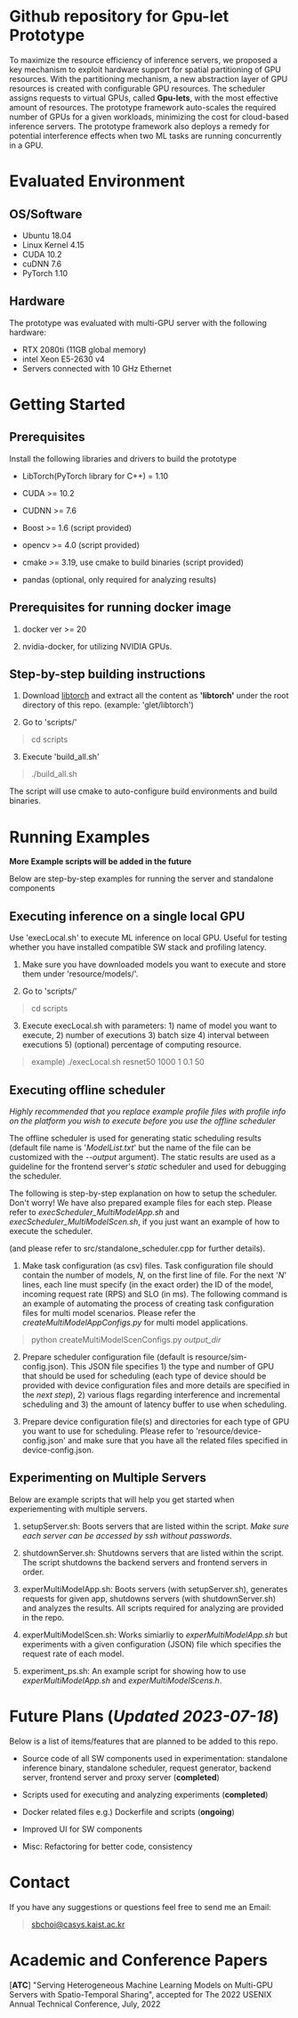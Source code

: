 # Github repository for Gpu-let Prototype

To maximize the resource efficiency of inference servers, we proposed a key mechanism to exploit hardware support for spatial
partitioning of GPU resources. With the partitioning mechanism, a new abstraction layer of GPU resources is created with
configurable GPU resources. The scheduler assigns requests
to virtual GPUs, called **Gpu-lets**, with the most effective amount
of resources. The prototype framework auto-scales the required number of GPUs for a given workloads, minimizing the cost for cloud-based inference servers.
The prototype framework also deploys a remedy for potential interference
effects when two ML tasks are running concurrently in a GPU.


# Evaluated Environment

## OS/Software
- Ubuntu 18.04
- Linux Kernel 4.15
- CUDA 10.2
- cuDNN 7.6
- PyTorch 1.10

## Hardware

The prototype was evaluated with multi-GPU server with the following hardware:

- RTX 2080ti (11GB global memory)
- intel Xeon E5-2630 v4 
- Servers connected with 10 GHz Ethernet

# Getting Started

## Prerequisites

Install the following libraries and drivers to build the prototype

- LibTorch(PyTorch library for C++) = 1.10 

- CUDA >= 10.2

- CUDNN >= 7.6

- Boost >= 1.6 (script provided)

- opencv >= 4.0 (script provided)

- cmake >= 3.19, use cmake to build binaries (script provided)

- pandas (optional, only required for analyzing results)

## Prerequisites for running docker image

1. docker ver >= 20

2. nvidia-docker, for utilizing NVIDIA GPUs.


## Step-by-step building instructions

1. Download [libtorch](https://pytorch.org/cppdocs/installing.html) and extract all the content as **'libtorch'** under the root directory of this repo. (example: 'glet/libtorch')

2. Go to 'scripts/'

> cd scripts

3. Execute 'build_all.sh'

> ./build_all.sh

The script will use cmake to auto-configure build environments and build binaries.

# Running Examples

**More Example scripts will be added in the future**

Below are step-by-step examples for running the server and standalone components

## Executing inference on a single local GPU

Use 'execLocal.sh' to execute ML inference on local GPU. Useful for testing whether you have installed compatible SW stack and profiling latency.

1. Make sure you have downloaded models you want to execute and store them under 'resource/models/'.

2. Go to 'scripts/' 
> cd scripts

3. Execute execLocal.sh with parameters: 1) name of model you want to execute, 2) number of executions 3) batch size 4) interval between executions 5) (optional) percentage of computing resource.
> example) ./execLocal.sh resnet50 1000 1 0.1 50

## Executing offline scheduler

*Highly recommended that you replace example profile files with profile info on the platform you wish to execute before you use the offline scheduler*

The offline scheduler is used for generating static scheduling results (default file name is '*ModelList.txt*' but the name of the file can be customized with the --*output* argument). 
The static results are used as a guideline for the frontend server's *static* scheduler
and used for debugging the scheduler.  

The following is step-by-step explanation on how to setup the scheduler. Don't worry! We have also prepared example files for each step.
Please refer to *execScheduler_MultiModelApp.sh* and *execScheduler_MultiModelScen.sh*, if you just want an example of how to execute the scheduler.

(and please refer to src/standalone_scheduler.cpp for further details).

1. Make task configuration (as csv) files.
Task configuration file should contain the number of models, *N*, on the first line of file. For the next '*N*' lines, each line must specify (in the exact order) the ID of the model, incoming request rate (RPS) and SLO (in ms). The following command is an example of automating the process of creating task configuration files for multi model scenarios. Please refer the *createMultiModelAppConfigs.py* for multi model applications. 

> python createMultiModelScenConfigs.py *output_dir*

2. Prepare scheduler configuration file (default is resource/sim-config.json). 
This JSON file specifies 1) the type and number of GPU that should be used for scheduling (each type of device should be provided with device configuration files and more details are specified in the *next step*), 2) various flags regarding interference and incremental scheduling and 3) the amount of latency buffer to use when scheduling. 

3. Prepare device configuration file(s) and directories for each type of GPU you want to use for scheduling. Please refer to 'resource/device-config.json' and make sure that you have all the related files specified in device-config.json.


## Experimenting on Multiple Servers
Below are example scripts that will help you get started when experiementing with multiple servers.

1. setupServer.sh: Boots servers that are listed within the script. *Make sure each server can be accessed by ssh without passwords.*

2. shutdownServer.sh: Shutdowns servers that are listed within the script. The script shutdowns the backend servers and frontend servers in order. 

3. experMultiModelApp.sh: Boots servers (with setupServer.sh), generates requests for given app, shutdowns servers (with shutdownServer.sh) and analyzes the results. All scripts required for analyzing are provided in the repo.

4. experMultiModelScen.sh: Works simiarliy to *experMultiModelApp.sh* but experiments with a given configuration (JSON) file which specifies the request rate of each model.

5. experiment_ps.sh: An example script for showing how to use *experMultiModelApp.sh* and *experMultiModelScens.h*.


# Future Plans (*Updated 2023-07-18*)


Below is a list of items/features that are planned to be added to this repo.

- Source code of all SW components used in experimentation: standalone inference binary, standalone scheduler, request generator, backend server, frontend server and proxy server (**completed**)

- Scripts used for executing and analyzing experiments (**completed**)

- Docker related files e.g.) Dockerfile and scripts (**ongoing**)

- Improved UI for SW components 

- Misc: Refactoring for better code, consistency



# Contact

If you have any suggestions or questions feel free to send me an Email:

> sbchoi@casys.kaist.ac.kr


# Academic and Conference Papers

[**ATC**] "Serving Heterogeneous Machine Learning Models on Multi-GPU Servers with Spatio-Temporal Sharing", accepted for The 2022 USENIX Annual Technical Conference, July, 2022
